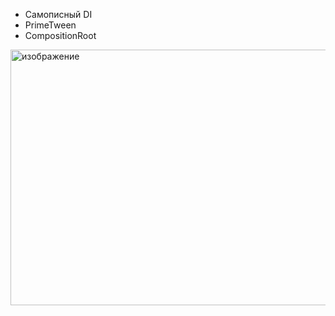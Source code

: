 * Самописный DI
* PrimeTween
* CompositionRoot
 <img width="539" height="409" alt="изображение" src="https://github.com/user-attachments/assets/ae5c6e1f-043b-49fb-bfff-3ea4c91f3948" />
